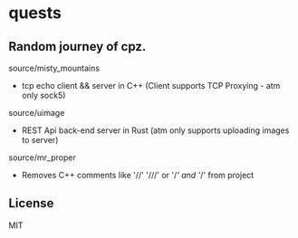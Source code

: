 # quests

Random journey of cpz.
----

source/misty_mountains
- tcp echo client && server in C++ (Client supports TCP Proxying - atm only sock5)
  
source/uimage
- REST Api back-end server in Rust (atm only supports uploading images to server)

source/mr_proper
- Removes C++ comments like '//' '///' or '/*' and '*/' from project

License
----

MIT